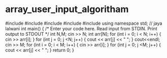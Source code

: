 # array_user_input_algoritham

#include <cmath>
#include <cstdio>
#include <vector>
#include <iostream>
#include <algorithm>
using namespace std;
// jaya lalwani
int main() {
    /* Enter your code here. Read input from STDIN. Print output to STDOUT */
    int N,M;
    cin >> N;
    int arr[N];
    for (int i = 0; i < N; i++) {
        cin >> arr[i];
    }
    for (int j = 0; j <N; j++) {
        cout << arr[j] << " ";
    }
    cout<<endl;
        cin >> M;
     for (int i = 0; i < M; i++) {
        cin >> arr[i];
    }
    for (int j = 0; j <M; j++) {
        cout << arr[j] << " ";
    }
    return 0;
}
